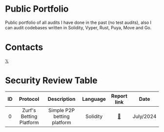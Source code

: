 # Public Portfolio

Public portfolio of all audits I have done in the past (no test audits), also I can audit codebases written in Solidity, Vyper, Rust, Puya, Move and Go.

# Contacts

[𝕏](https://twitter.com/rabuawad_)

# Security Review Table

|   ID  |  Protocol               | Description                                        | Language        |  Report link                                                          | Date              |
| :---: | :---------------------: | :------------------------------------------------: | :-------------: | :-------------------------------------------------------------------: | :---------------: |
|   0   | Zurf's Betting Platform | Simple P2P betting platform                        |  Solidity       |  [📃](portfolio/reports/2024-07-13-zurfs-betting-application.md)      | July/2024         |   
